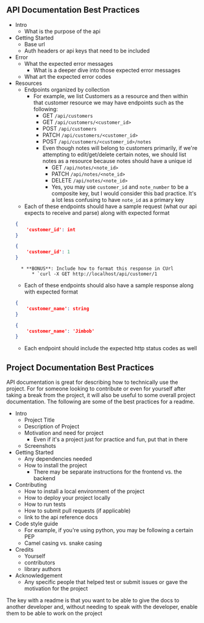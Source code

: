 ## API Documentation Best Practices

* Intro
    * What is the purpose of the api
* Getting Started
    * Base url
    * Auth headers or api keys that need to be included
* Error
    * What the expected error messages
        * What is a deeper dive into those expected error messages
    * What art the expected error codes
* Resources
    * Endpoints organized by collection
        * For example, we list Customers as a resource and then within that customer resource we may have endpoints such as the following:
            * GET `/api/customers`
            * GET `/api/customers/<customer_id>`
            * POST `/api/customers`
            * PATCH `/api/customers/<customer_id>`
            * POST `/api/customers/<customer_id>/notes`
            * Even though notes will belong to customers primarily, if we're attempting to edit/get/delete certain notes, we should list notes as a resource because notes should have a unique id
                * GET `/api/notes/<note_id>`
                * PATCH `/api/notes/<note_id>`
                * DELETE `/api/notes/<note_id>`
                * Yes, you may use `customer_id` and `note_number` to be a composite key, but I would consider this bad practice. It's a lot less confusing to have `note_id` as a primary key
    * Each of these endpoints should have a sample request (what our api expects to receive and parse) along with expected format
    ```json
    {
        'customer_id': int
    }
    ```
    ```json
    {
        'customer_id': 1
    }
    ```
        * **BONUS**: Include how to format this response in CUrl
            * `curl -X GET http://localhost/api/customer/1
    * Each of these endpoints should also have a sample response along with expected format
    ```json
    {
        'customer_name': string
    }
    ```
    ```json
    {
        'customer_name': 'Jimbob'
    }
    ```
    * Each endpoint should include the expected http status codes as well

## Project Documentation Best Practices

API documentation is great for describing how to technically use the project. For for someone looking to contribute or even for yourself after taking a break from the project, it will also be useful to some overall project documentation. The following are some of the best practices for a readme.

* Intro
    * Project Title
    * Description of Project
    * Motivation and need for project
        * Even if it's a project just for practice and fun, put that in there
    * Screenshots
* Getting Started
    * Any dependencies needed
    * How to install the project
        * There may be separate instructions for the frontend vs. the backend
* Contributing
    * How to install a local environment of the project
    * How to deploy your project locally
    * How to run tests
    * How to submit pull requests (if applicable)
    * link to the api reference docs
* Code style guide
    * For example, if you're using python, you may be following a certain PEP
    * Camel casing vs. snake casing
* Credits
    * Yourself
    * contributors
    * library authors
* Acknowledgement
    * Any specific people that helped test or submit issues or gave the motivation for the project

The key with a readme is that you want to be able to give the docs to another developer and, without needing to speak with the developer, enable them to be able to work on the project